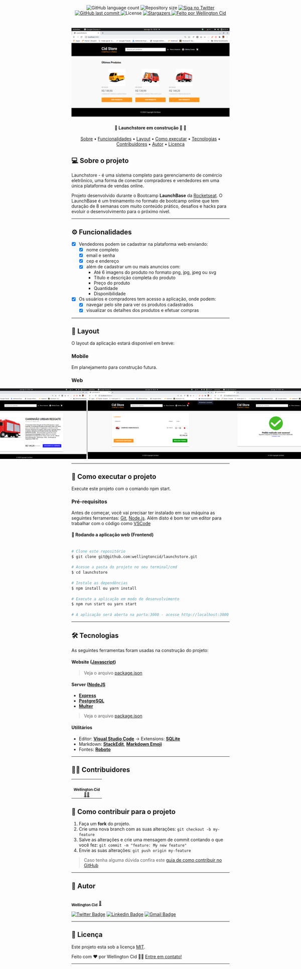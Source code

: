 
<p align="center">
  <img alt="GitHub language count" src="https://img.shields.io/github/languages/count/wellingtoncid/launchstore?color=%2304D361">

  <img alt="Repository size" src="https://img.shields.io/github/repo-size/wellingtoncid/launchstore">

  <a href="https://www.twitter.com/wellingtoncid/">
    <img alt="Siga no Twitter" src="https://img.shields.io/twitter/url?url=https%3A%2F%2Fgithub.com%2Fwellingtoncid%2Flaunchstore">
  </a>
  
  <a href="https://github.com/wellingtoncid/README/commits/master">
    <img alt="GitHub last commit" src="https://img.shields.io/github/last-commit/wellingtoncid/launchstore">
  </a>
    
   <img alt="License" src="https://img.shields.io/github/license/wellingtoncid/launchstore">
   <a href="https://github.com/wellingtoncid/README-proffy/stargazers">
    <img alt="Stargazers" src="https://img.shields.io/github/stars/wellingtoncid/launchstore">
  </a>

  <a href="https://linkedin.com/in/wellingtoncid">
    <img alt="Feito por Wellington Cid" src="https://img.shields.io/badge/feito%20por-Wellington_Cid-%237519C1">
  </a>    
 
</p>
<h1 align="center">
    <img alt="Launchstore" title="#Launchstore" src="./assets/banner.png" />
</h1>

<h4 align="center"> 
	🚧  Launchstore em construção 🚀 🚧
</h4>

<p align="center">
 <a href="#-sobre-o-projeto">Sobre</a> •
 <a href="#-funcionalidades">Funcionalidades</a> •
 <a href="#-layout">Layout</a> • 
 <a href="#-como-executar-o-projeto">Como executar</a> • 
 <a href="#-tecnologias">Tecnologias</a> • 
 <a href="#-contribuidores">Contribuidores</a> • 
 <a href="#-autor">Autor</a> • 
 <a href="#user-content--licença">Licença</a>
</p>


## 💻 Sobre o projeto

Launchstore - é uma sistema completo para gerenciamento de comércio eletrônico, uma forma de conectar compradores e vendedores em uma única plataforma de vendas online.


Projeto desenvolvido durante o Bootcamp **LaunchBase** da [Rocketseat](https://blog.rocketseat.com.br/).
O LaunchBase é um treinamento no formato de bootcamp online que tem duração de 8 semanas com muito conteúdo prático, desafios e hacks para evoluir o desenvolvimento para o próximo nível.

---

## ⚙️ Funcionalidades

- [x] Vendedores podem se cadastrar na plataforma web enviando:
  - [x] nome completo 
  - [x] email e senha
  - [x] cep e endereço
  - [x] além de cadastrar um ou mais anuncios com: 
    - Até 6 imagens do produto no formato png, jpg, jpeg ou svg
    - Título e descrição completa do produto
    - Preço do produto
    - Quantidade
    - Disponibilidade

- [x] Os usuários e compradores tem acesso a aplicação, onde podem:
  - [x] navegar pelo site para ver os produtos cadastrados
  - [x] visualizar os detalhes dos produtos e efetuar compras

---

## 🎨 Layout

O layout da aplicação estará disponível em breve:

<!-- <a href="https://www.figma.com/file/Agvethfp7FANyXDDU3LUfd/Proffy-Web-2.0">
  <img alt="Made by wellingtoncid" src="https://img.shields.io/badge/Acessar%20Layout%20Web%20-Figma-%2304D361">
</a>


<a href="https://www.figma.com/file/nZ7lMEBYZSMhRxfdvy6fKz/Proffy-Mobile-2.0">
  <img alt="Made by wellingtoncid" src="https://img.shields.io/badge/Acessar%20Layout%20Mobile%20-Figma-%2304D361">
</a> -->


### Mobile

Em planejamento para construção futura.

<!-- <p align="center">
  <img alt="LaBelle" title="#LaBelle" src="./assets/mobile-home.png" width="200px">

  <img alt="LaBelle" title="#LaBelle" src="./assets/mobile-onboarding.png" width="200px">

  <img alt="LaBelle" title="#LaBelle" src="./assets/mobile-list.png" width="200px">

</p> -->

### Web

<p align="center" style="display: flex; align-items: flex-start; justify-content: center;">

  <img alt="Launchstore" title="#Launchstore" src="./assets/ecommerce.gif" width="400px">

  <img alt="Launchstore" title="#Launchstore" src="./assets/web-launchstore-1.png" width="400px">

  <img alt="Launchstore" title="#Launchstore" src="./assets/web-launchstore-2.png" width="400px">

  <img alt="Launchstore" title="#Launchstore" src="./assets/web-launchstore-3.png" width="400px">

  <img alt="Launchstore" title="#Launchstore" src="./assets/web-launchstore-4.png" width="400px">
</p>

---

## 🚀 Como executar o projeto

Execute este projeto com o comando npm start.

<!-- Este projeto é divido em três partes:
1. Backend (pasta server) 
2. Frontend (pasta web)
3. Mobile (pasta mobile) / futuramente -->

<!-- 💡Tanto o Frontend quanto o Mobile precisam que o Backend esteja sendo executado para funcionar. -->

### Pré-requisitos

Antes de começar, você vai precisar ter instalado em sua máquina as seguintes ferramentas:
[Git](https://git-scm.com), [Node.js](https://nodejs.org/en/). 
Além disto é bom ter um editor para trabalhar com o código como [VSCode](https://code.visualstudio.com/)

<!-- #### 🎲 Rodando o Backend (servidor)

```bash

# Clone este repositório
$ git clone git@github.com:wellingtoncid/lauchstore.git

# Acesse a pasta do projeto no terminal/cmd
$ cd proffy

# Vá para a pasta server
$ cd server

# Instale as dependências
$ npm install ou yarn install

# Execute a aplicação em modo de desenvolvimento
$ npm run dev:server

# O servidor inciará na porta:3333 - acesse http://localhost:3333 

```
<p align="center">
  <a href="https://github.com/wellingtoncid/labelle/blob/master/insomnia-labelle.json" target="_blank"><img src="https://insomnia.rest/images/run.svg" alt="Run in Insomnia"></a>
</p>
 -->

#### 🧭 Rodando a aplicação web (Frontend)

```bash

# Clone este repositório
$ git clone git@github.com:wellingtoncid/launchstore.git

# Acesse a pasta do projeto no seu terminal/cmd
$ cd launchstore

# Instale as dependências
$ npm install ou yarn install

# Execute a aplicação em modo de desenvolvimento
$ npm run start ou yarn start

# A aplicação será aberta na porta:3000 - acesse http://localhost:3000

```

---

## 🛠 Tecnologias

As seguintes ferramentas foram usadas na construção do projeto:

#### **Website**  ([Javascript](https://javascript.com))
<!-- ([React](https://reactjs.org/)  +  [TypeScript](https://www.typescriptlang.org/)) -->
<!-- -   **[React Router Dom](https://github.com/ReactTraining/react-router/tree/master/packages/react-router-dom)**
-   **[React Icons](https://react-icons.github.io/react-icons/)**
-   **[Axios](https://github.com/axios/axios)** -->
<!-- -   **[Leaflet](https://react-leaflet.js.org/en/)** -->
<!-- -   **[React Leaflet](https://react-leaflet.js.org/)** -->
<!-- -   **[React Dropzone](https://github.com/react-dropzone/react-dropzone)** -->

> Veja o arquivo  [package.json](https://github.com/wellingtoncid/launchstore/blob/master/package.json)

#### [](https://github.com/wellingtoncid/launchstore#server-nodejs)**Server**  ([NodeJS](https://nodejs.org/en/)

-   **[Express](https://expressjs.com/)**
-   **[PostgreSQL](https://postgresql.org)**
-   **[Multer](https://github.com/expressjs/multer)**

> Veja o arquivo  [package.json](https://github.com/wellingtoncid/launchstore/blob/master/package.json)

#### [](https://github.com/wellingtoncid/launchbase#utilit%C3%A1rios)**Utilitários**

-   Editor:  **[Visual Studio Code](https://code.visualstudio.com/)**  → Extensions:  **[SQLite](https://marketplace.visualstudio.com/items?itemName=alexcvzz.vscode-sqlite)**
-   Markdown:  **[StackEdit](https://stackedit.io/)**,  **[Markdown Emoji](https://gist.github.com/rxaviers/7360908)**
-   Fontes:  **[Roboto](https://fonts.google.com/specimen/Roboto)**


---

## 👨‍💻 Contribuidores

<table>
  <tr>
    <td align="center"><a href="https://linkedin.com/in/wellingtoncid"><img style="border-radius: 50%;" src="https://avatars2.githubusercontent.com/u/18754691?s=460&u=09c04df1369e272974644e2da576101759417f77&v=4" width="100px;" alt=""/><br /><sub><b>Wellington Cid</b></sub></a><br /><a href="https://linkedin.com/in/wellingtoncid" title="Rocketseat">👨‍🚀</a></td>
  </tr>
</table>

## 💪 Como contribuir para o projeto

1. Faça um **fork** do projeto.
2. Crie uma nova branch com as suas alterações: `git checkout -b my-feature`
3. Salve as alterações e crie uma mensagem de commit contando o que você fez: `git commit -m "feature: My new feature"`
4. Envie as suas alterações: `git push origin my-feature`
> Caso tenha alguma dúvida confira este [guia de como contribuir no GitHub](./CONTRIBUTING.md)

---

## 🦸 Autor

<a href="https://linkedin.com/in/wellingtoncid/">
 <img style="border-radius: 50%;" src="https://avatars2.githubusercontent.com/u/18754691?s=460&u=09c04df1369e272974644e2da576101759417f77&v=4" width="100px;" alt=""/>
 <br />
 <sub><b>Wellington Cid</b></sub></a> <a href="https://linkedin.com/in/wellingtoncid/" title="Rocketseat">🚀</a>
 <br />

[![Twitter Badge](https://img.shields.io/badge/-@wellingtoncid-1ca0f1?style=flat-square&labelColor=1ca0f1&logo=twitter&logoColor=white&link=https://twitter.com/wellingtoncid)](https://twitter.com/wellingtoncid) [![Linkedin Badge](https://img.shields.io/badge/-WellingtonCid-blue?style=flat-square&logo=Linkedin&logoColor=white&link=https://www.linkedin.com/in/wellingtoncid/)](https://www.linkedin.com/in/wellingtoncid/) 
[![Gmail Badge](https://img.shields.io/badge/-cid.wellington@gmail.com-c14438?style=flat-square&logo=Gmail&logoColor=white&link=mailto:cid.wellington@gmail.com)](mailto:cid.wellington@gmail.com)

---

## 📝 Licença

Este projeto esta sob a licença [MIT](./LICENSE).

Feito com ❤️ por Wellington Cid 👋🏽 [Entre em contato!](https://www.linkedin.com/in/wellingtoncid/)

---
<!-- 
##  Versões do README

[Português 🇧🇷](./README.md)  |  [Inglês sem emojis 🇺🇸](./README-en.md) | [Portugues sem logo  🇧🇷](./README-sem-logo.md)  -->
